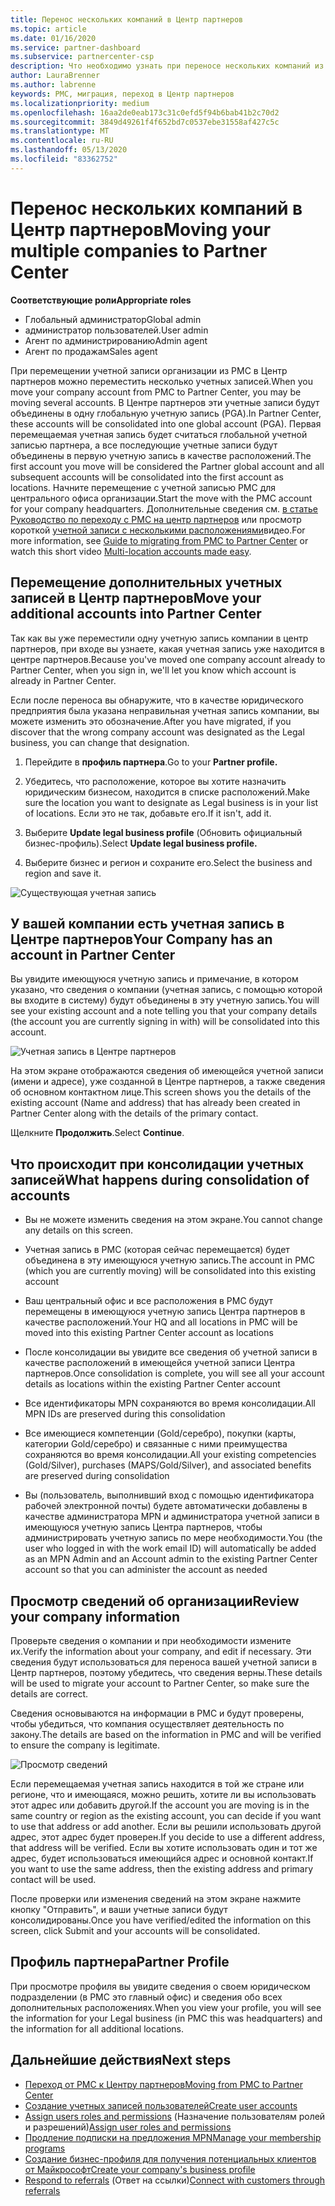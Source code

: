 ```yaml
---
title: Перенос нескольких компаний в Центр партнеров
ms.topic: article
ms.date: 01/16/2020
ms.service: partner-dashboard
ms.subservice: partnercenter-csp
description: Что необходимо узнать при переносе нескольких компаний из PMC в центр партнеров и консолидировать их в глобальную учетную запись партнера.
author: LauraBrenner
ms.author: labrenne
keywords: PMC, миграция, переход в Центр партнеров
ms.localizationpriority: medium
ms.openlocfilehash: 16aa2de0eab173c31c0efd5f94b6bab41b2c70d2
ms.sourcegitcommit: 3849d49261f4f652bd7c0537ebe31558af427c5c
ms.translationtype: MT
ms.contentlocale: ru-RU
ms.lasthandoff: 05/13/2020
ms.locfileid: "83362752"
---
```

# <a name="moving-your-multiple-companies-to-partner-center"></a><span data-ttu-id="1d3c1-104">Перенос нескольких компаний в Центр партнеров</span><span class="sxs-lookup"><span data-stu-id="1d3c1-104">Moving your multiple companies to Partner Center</span></span>

<span data-ttu-id="1d3c1-105">**Соответствующие роли**</span><span class="sxs-lookup"><span data-stu-id="1d3c1-105">**Appropriate roles**</span></span>

- <span data-ttu-id="1d3c1-106">Глобальный администратор</span><span class="sxs-lookup"><span data-stu-id="1d3c1-106">Global admin</span></span>
- <span data-ttu-id="1d3c1-107">администратор пользователей.</span><span class="sxs-lookup"><span data-stu-id="1d3c1-107">User admin</span></span>
- <span data-ttu-id="1d3c1-108">Агент по администрированию</span><span class="sxs-lookup"><span data-stu-id="1d3c1-108">Admin agent</span></span>
- <span data-ttu-id="1d3c1-109">Агент по продажам</span><span class="sxs-lookup"><span data-stu-id="1d3c1-109">Sales agent</span></span>

<span data-ttu-id="1d3c1-110">При перемещении учетной записи организации из PMC в Центр партнеров можно переместить несколько учетных записей.</span><span class="sxs-lookup"><span data-stu-id="1d3c1-110">When you move your company account from PMC to Partner Center, you may be moving several accounts.</span></span> <span data-ttu-id="1d3c1-111">В Центре партнеров эти учетные записи будут объединены в одну глобальную учетную запись (PGA).</span><span class="sxs-lookup"><span data-stu-id="1d3c1-111">In Partner Center, these accounts will be consolidated into one global account (PGA).</span></span> <span data-ttu-id="1d3c1-112">Первая перемещаемая учетная запись будет считаться глобальной учетной записью партнера, а все последующие учетные записи будут объединены в первую учетную запись в качестве расположений.</span><span class="sxs-lookup"><span data-stu-id="1d3c1-112">The first account you move will be considered the Partner global account and all subsequent accounts will be consolidated into the first account as locations.</span></span> <span data-ttu-id="1d3c1-113">Начните перемещение с учетной записью PMC для центрального офиса организации.</span><span class="sxs-lookup"><span data-stu-id="1d3c1-113">Start the move with the PMC account for your company headquarters.</span></span> <span data-ttu-id="1d3c1-114">Дополнительные сведения см. [в статье Руководство по переходу с PMC на центр партнеров](guide-to-migration.md) или просмотр короткой [учетной записи с несколькими расположениями](https://vimeo.com/290335248)видео.</span><span class="sxs-lookup"><span data-stu-id="1d3c1-114">For more information, see [Guide to migrating from PMC to Partner Center](guide-to-migration.md) or watch this short video [Multi-location accounts made easy](https://vimeo.com/290335248).</span></span>

## <a name="move-your-additional-accounts-into-partner-center"></a><span data-ttu-id="1d3c1-115">Перемещение дополнительных учетных записей в Центр партнеров</span><span class="sxs-lookup"><span data-stu-id="1d3c1-115">Move your additional accounts into Partner Center</span></span>

<span data-ttu-id="1d3c1-116">Так как вы уже переместили одну учетную запись компании в центр партнеров, при входе вы узнаете, какая учетная запись уже находится в центре партнеров.</span><span class="sxs-lookup"><span data-stu-id="1d3c1-116">Because you've moved one company account already to Partner Center, when you sign in, we'll let you know which account is already in Partner Center.</span></span>

<span data-ttu-id="1d3c1-117">Если после переноса вы обнаружите, что в качестве юридического предприятия была указана неправильная учетная запись компании, вы можете изменить это обозначение.</span><span class="sxs-lookup"><span data-stu-id="1d3c1-117">After you have migrated, if you discover that the wrong company account was designated as the Legal business, you can change that designation.</span></span>

1. <span data-ttu-id="1d3c1-118">Перейдите в **профиль партнера**.</span><span class="sxs-lookup"><span data-stu-id="1d3c1-118">Go to your **Partner profile.**</span></span>

2. <span data-ttu-id="1d3c1-119">Убедитесь, что расположение, которое вы хотите назначить юридическим бизнесом, находится в списке расположений.</span><span class="sxs-lookup"><span data-stu-id="1d3c1-119">Make sure the location you want to designate as Legal business is in your list of locations.</span></span> <span data-ttu-id="1d3c1-120">Если это не так, добавьте его.</span><span class="sxs-lookup"><span data-stu-id="1d3c1-120">If it isn't, add it.</span></span>

3. <span data-ttu-id="1d3c1-121">Выберите **Update legal business profile** (Обновить официальный бизнес-профиль).</span><span class="sxs-lookup"><span data-stu-id="1d3c1-121">Select **Update legal business profile.**</span></span>

4. <span data-ttu-id="1d3c1-122">Выберите бизнес и регион и сохраните его.</span><span class="sxs-lookup"><span data-stu-id="1d3c1-122">Select the business and region and save it.</span></span>

![Существующая учетная запись](images/migration/accountwithus.png)

## <a name="your-company-has-an-account-in-partner-center"></a><span data-ttu-id="1d3c1-124">У вашей компании есть учетная запись в Центре партнеров</span><span class="sxs-lookup"><span data-stu-id="1d3c1-124">Your Company has an account in Partner Center</span></span>

<span data-ttu-id="1d3c1-125">Вы увидите имеющуюся учетную запись и примечание, в котором указано, что сведения о компании (учетная запись, с помощью которой вы входите в систему) будут объединены в эту учетную запись.</span><span class="sxs-lookup"><span data-stu-id="1d3c1-125">You will see your existing account and a note telling you that your company details (the account you are currently signing in with) will be consolidated into this account.</span></span>

![Учетная запись в Центре партнеров](images/migration/existingaccount2.png)

<span data-ttu-id="1d3c1-127">На этом экране отображаются сведения об имеющейся учетной записи (имени и адресе), уже созданной в Центре партнеров, а также сведения об основном контактном лице.</span><span class="sxs-lookup"><span data-stu-id="1d3c1-127">This screen shows you the details of the existing account (Name and address) that has already been created in Partner Center along with the details of the primary contact.</span></span>

<span data-ttu-id="1d3c1-128">Щелкните **Продолжить**.</span><span class="sxs-lookup"><span data-stu-id="1d3c1-128">Select **Continue**.</span></span>

## <a name="what-happens-during-consolidation-of-accounts"></a><span data-ttu-id="1d3c1-129">Что происходит при консолидации учетных записей</span><span class="sxs-lookup"><span data-stu-id="1d3c1-129">What happens during consolidation of accounts</span></span>

- <span data-ttu-id="1d3c1-130">Вы не можете изменить сведения на этом экране.</span><span class="sxs-lookup"><span data-stu-id="1d3c1-130">You cannot change any details on this screen.</span></span>

- <span data-ttu-id="1d3c1-131">Учетная запись в PMC (которая сейчас перемещается) будет объединена в эту имеющуюся учетную запись.</span><span class="sxs-lookup"><span data-stu-id="1d3c1-131">The account in PMC (which you are currently moving) will be consolidated into this existing account</span></span>

- <span data-ttu-id="1d3c1-132">Ваш центральный офис и все расположения в PMC будут перемещены в имеющуюся учетную запись Центра партнеров в качестве расположений.</span><span class="sxs-lookup"><span data-stu-id="1d3c1-132">Your HQ and all locations in PMC will be moved into this existing Partner Center account as locations</span></span>

- <span data-ttu-id="1d3c1-133">После консолидации вы увидите все сведения об учетной записи в качестве расположений в имеющейся учетной записи Центра партнеров.</span><span class="sxs-lookup"><span data-stu-id="1d3c1-133">Once consolidation is complete, you will see all your account details as locations within the existing Partner Center account</span></span>

- <span data-ttu-id="1d3c1-134">Все идентификаторы MPN сохраняются во время консолидации.</span><span class="sxs-lookup"><span data-stu-id="1d3c1-134">All MPN IDs are preserved during this consolidation</span></span>

- <span data-ttu-id="1d3c1-135">Все имеющиеся компетенции (Gold/серебро), покупки (карты, категории Gold/серебро) и связанные с ними преимущества сохраняются во время консолидации.</span><span class="sxs-lookup"><span data-stu-id="1d3c1-135">All your existing competencies (Gold/Silver), purchases (MAPS/Gold/Silver), and associated benefits are preserved during consolidation</span></span>

- <span data-ttu-id="1d3c1-136">Вы (пользователь, выполнивший вход с помощью идентификатора рабочей электронной почты) будете автоматически добавлены в качестве администратора MPN и администратора учетной записи в имеющуюся учетную запись Центра партнеров, чтобы администрировать учетную запись по мере необходимости.</span><span class="sxs-lookup"><span data-stu-id="1d3c1-136">You (the user who logged in with the work email ID) will automatically be added as an MPN Admin and an Account admin to the existing Partner Center account so that you can administer the account as needed</span></span>

## <a name="review-your-company-information"></a><span data-ttu-id="1d3c1-137">Просмотр сведений об организации</span><span class="sxs-lookup"><span data-stu-id="1d3c1-137">Review your company information</span></span>

<span data-ttu-id="1d3c1-138">Проверьте сведения о компании и при необходимости измените их.</span><span class="sxs-lookup"><span data-stu-id="1d3c1-138">Verify the information about your company, and edit if necessary.</span></span>  <span data-ttu-id="1d3c1-139">Эти сведения будут использоваться для переноса вашей учетной записи в Центр партнеров, поэтому убедитесь, что сведения верны.</span><span class="sxs-lookup"><span data-stu-id="1d3c1-139">These details will be used to migrate your account to Partner Center, so make sure the details are correct.</span></span>

<span data-ttu-id="1d3c1-140">Сведения основываются на информации в PMC и будут проверены, чтобы убедиться, что компания осуществляет деятельность по закону.</span><span class="sxs-lookup"><span data-stu-id="1d3c1-140">The details are based on the information in PMC and will be verified to ensure the company is legitimate.</span></span>

![Просмотр сведений](images/migration/review.png)

<span data-ttu-id="1d3c1-142">Если перемещаемая учетная запись находится в той же стране или регионе, что и имеющаяся, можно решить, хотите ли вы использовать этот адрес или добавить другой.</span><span class="sxs-lookup"><span data-stu-id="1d3c1-142">If the account you are moving is in the same country or region as the existing account, you can decide if you want to use that address or add another.</span></span> <span data-ttu-id="1d3c1-143">Если вы решили использовать другой адрес, этот адрес будет проверен.</span><span class="sxs-lookup"><span data-stu-id="1d3c1-143">If you decide to use a different address, that address will be verified.</span></span> <span data-ttu-id="1d3c1-144">Если вы хотите использовать один и тот же адрес, будет использоваться имеющийся адрес и основной контакт.</span><span class="sxs-lookup"><span data-stu-id="1d3c1-144">If you want to use the same address, then the existing address and primary contact will be used.</span></span>

<span data-ttu-id="1d3c1-145">После проверки или изменения сведений на этом экране нажмите кнопку "Отправить", и ваши учетные записи будут консолидированы.</span><span class="sxs-lookup"><span data-stu-id="1d3c1-145">Once you have verified/edited the information on this screen, click Submit and your accounts will be consolidated.</span></span>

## <a name="partner-profile"></a><span data-ttu-id="1d3c1-146">Профиль партнера</span><span class="sxs-lookup"><span data-stu-id="1d3c1-146">Partner Profile</span></span>

<span data-ttu-id="1d3c1-147">При просмотре профиля вы увидите сведения о своем юридическом подразделении (в PMC это главный офис) и сведения обо всех дополнительных расположениях.</span><span class="sxs-lookup"><span data-stu-id="1d3c1-147">When you view your profile, you will see the information for your Legal business (in PMC this was headquarters) and the information for all additional locations.</span></span>

## <a name="next-steps"></a><span data-ttu-id="1d3c1-148">Дальнейшие действия</span><span class="sxs-lookup"><span data-stu-id="1d3c1-148">Next steps</span></span>

- [<span data-ttu-id="1d3c1-149">Переход от PMC к Центру партнеров</span><span class="sxs-lookup"><span data-stu-id="1d3c1-149">Moving from PMC to Partner Center</span></span>](move-pmc-pc-map.md)
- [<span data-ttu-id="1d3c1-150">Создание учетных записей пользователей</span><span class="sxs-lookup"><span data-stu-id="1d3c1-150">Create user accounts</span></span>](create-user-accounts-and-set-permissions.md)
- <span data-ttu-id="1d3c1-151">[Assign users roles and permissions](permissions-overview.md) (Назначение пользователям ролей и разрешений)</span><span class="sxs-lookup"><span data-stu-id="1d3c1-151">[Assign user roles and permissions](permissions-overview.md)</span></span>
- [<span data-ttu-id="1d3c1-152">Продление подписки на предложения MPN</span><span class="sxs-lookup"><span data-stu-id="1d3c1-152">Manage your membership programs</span></span>](renew-mpn-offers.md)
- [<span data-ttu-id="1d3c1-153">Создание бизнес-профиля для получения потенциальных клиентов от Майкрософт</span><span class="sxs-lookup"><span data-stu-id="1d3c1-153">Create your company's business profile</span></span>](create-a-marketing-profile.md)
- <span data-ttu-id="1d3c1-154">[Respond to referrals](responding-to-referrals.md) (Ответ на ссылки)</span><span class="sxs-lookup"><span data-stu-id="1d3c1-154">[Connect with customers through referrals](responding-to-referrals.md)</span></span>
